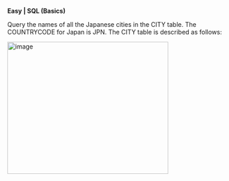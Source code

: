 **Easy | SQL (Basics)**

Query the names of all the Japanese cities in the CITY table. The COUNTRYCODE for Japan is JPN.
The CITY table is described as follows:

<img width="365" height="300" alt="image" src="https://github.com/user-attachments/assets/14429b7c-8660-4985-a529-4d750347b443" />



